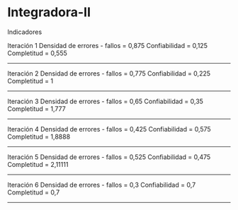 ﻿# Integradora-II
 
 Indicadores 
 
 Iteración 1
  Densidad de errores - fallos = 0,875
  Confiabilidad = 0,125
  Completitud = 0,555
  
  ---------------------------------------
  
 Iteración 2
  Densidad de errores - fallos = 0,775
  Confiabilidad = 0,225
  Completitud = 1
  
 -----------------------------------------
 
 Iteración 3
  Densidad de errores - fallos = 0,65
  Confiabilidad = 0,35
  Completitud = 1,777
 
 -----------------------------------------
 
 Iteración 4
  Densidad de errores - fallos = 0,425
  Confiabilidad = 0,575
  Completitud = 1,8888
  
  ---------------------------------------
 
 Iteración 5
  Densidad de errores - fallos = 0,525
  Confiabilidad = 0,475
  Completitud = 2,11111
  
  ---------------------------------------
  
  Iteración 6
  Densidad de errores - fallos = 0,3
  Confiabilidad = 0,7
  Completitud = 0,7
  
  ---------------------------------------
